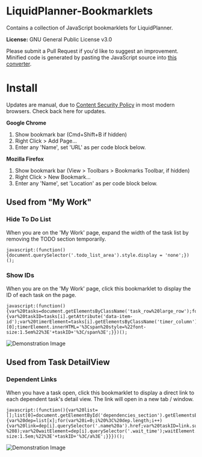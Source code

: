 # LiquidPlanner-Bookmarklets
Contains a collection of JavaScript bookmarklets for LiquidPlanner.

**License:** GNU General Public License v3.0

Please submit a Pull Request if you'd like to suggest an improvement. Minified code is generated by pasting the JavaScript source into [this converter](http://jpillora.com/bookmarkleter/).

# Install

Updates are manual, due to [Content Security Policy](https://developer.mozilla.org/en-US/docs/Web/HTTP/CSP) in most modern browsers. Check back here for updates.

**Google Chrome**
1. Show bookmark bar (Cmd+Shift+B if hidden)
2. Right Click > Add Page...
3. Enter any 'Name', set 'URL' as per code block below.

**Mozilla Firefox**
1. Show bookmark bar (View > Toolbars > Bookmarks Toolbar, if hidden)
2. Right Click > New Bookmark...
3. Enter any 'Name', set 'Location' as per code block below.

## Used from "My Work"

### Hide To Do List

When you are on the 'My Work' page, expand the width of the task list by removing the TODO section temporarily.

```
javascript:(function(){document.querySelector('.todo_list_area').style.display = 'none';})();
```

### Show IDs

When you are on the 'My Work' page, click this bookmarklet to display the ID of each task on the page.

```
javascript:(function(){var%20tasks=document.getElementsByClassName('task_row%20large_row');for(var%20i=0;i%20%3C%20tasks.length;i++){var%20taskID=tasks[i].getAttribute('data-item-id');var%20timerElement=tasks[i].getElementsByClassName('timer_column')[0];timerElement.innerHTML='%3Cspan%20style=%22font-size:1.5em%22%3E'+taskID+'%3C/span%3E';}})();
```

![Demonstration Image](http://ethicalwd.com/images/github-show-ids.gif)

## Used from Task DetailView

### Dependent Links

When you have a task open, click this bookmarklet to display a direct link to each dependent task's detail view. The link will open in a new tab / window.

```
javascript:(function(){var%20list=[];list[0]=document.getElementById('dependencies_section').getElementsByClassName('dep');list[1]=document.getElementById('dependents_section').getElementsByClassName('dep');for(var%20x=0;x%20%3C%20list.length;x++){var%20dep=list[x];for(var%20i=0;i%20%3C%20dep.length;i++){var%20link=dep[i].querySelector('.name%20a').href;var%20taskID=link.substr(link.length%20-%208);var%20waitElement=dep[i].querySelector('.wait_time');waitElement.innerHTML='%3Ca%20href=%22https://app.liquidplanner.com/space/172009/projects/panel/'+taskID+'%22%20target=%22_blank%22%20style=%22font-size:1.5em;%22%3E'+taskID+'%3C/a%3E';}}})();
```

![Demonstration Image](http://ethicalwd.com/images/github-dependent-links.gif)


